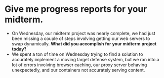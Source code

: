 

# Give me progress reports for your midterm. 
- On Wednesday, our midterm project was nearly complete, we had just been missing a couple of steps involving getting our web servers to swap dynamically.
**What did you accomplish for your midterm project today?**  
- We spent a ton of time on Wednesday trying to find a solution to accurately implement a moving target defense system, but we ran into a lot of errors involving browser caching, our proxy server behaving unexpectedly, and our containers not accurately serving content.



